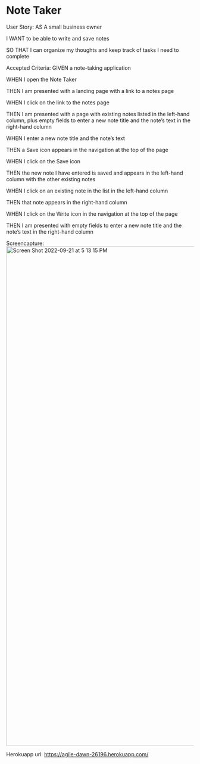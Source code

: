 # Note Taker 

User Story: 
AS A small business owner

I WANT to be able to write and save notes

SO THAT I can organize my thoughts and keep track of tasks I need to complete


Accepted Criteria:
GIVEN a note-taking application

WHEN I open the Note Taker

THEN I am presented with a landing page with a link to a notes page

WHEN I click on the link to the notes page

THEN I am presented with a page with existing notes listed in the left-hand column, plus empty fields to enter a new note title and the note’s text in the right-hand column

WHEN I enter a new note title and the note’s text

THEN a Save icon appears in the navigation at the top of the page

WHEN I click on the Save icon

THEN the new note I have entered is saved and appears in the left-hand column with the other existing notes

WHEN I click on an existing note in the list in the left-hand column

THEN that note appears in the right-hand column

WHEN I click on the Write icon in the navigation at the top of the page

THEN I am presented with empty fields to enter a new note title and the note’s text in the right-hand column





Screencapture:
<img width="1341" alt="Screen Shot 2022-09-21 at 5 13 15 PM" src="https://user-images.githubusercontent.com/107637260/191612987-f2d77598-f5cc-44be-b5ee-e4ea0a63f946.png">








Herokuapp url: https://agile-dawn-26196.herokuapp.com/







